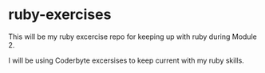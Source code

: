 # ruby-exercises
This will be my ruby excercise repo for keeping up with ruby during Module 2.

I will be using Coderbyte excersises to keep current with my ruby skills.
